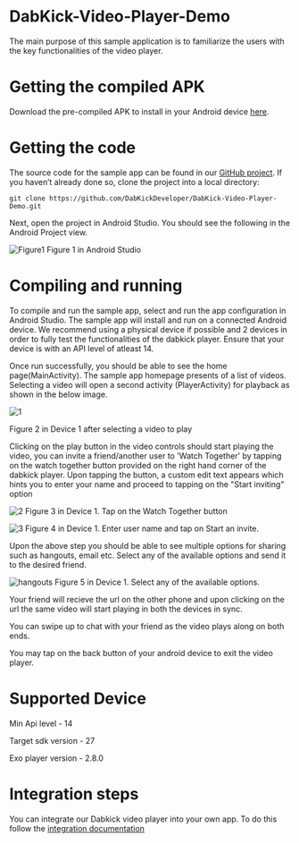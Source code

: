 # DabKick-Video-Player-Demo
The main purpose of this sample application is to familiarize the users with the key functionalities of the video player.

# Getting the compiled APK
Download the pre-compiled APK to install in your Android device [here](http://bit.ly/DKVPSampleApp).

# Getting the code

The source code for the sample app can be found in our [GitHub project](https://github.com/DabKickDeveloper/DabKick-Video-Player-Demo.git). If you haven’t already done so, clone the project into a local directory:

    git clone https://github.com/DabKickDeveloper/DabKick-Video-Player-Demo.git

Next, open the project in Android Studio. You should see the following in the Android Project view.
                                        
![Figure1](https://user-images.githubusercontent.com/13344744/44399170-245a2400-a564-11e8-82dd-1963403fa98c.png)
                                       Figure 1 in Android Studio
                                        
                                        

# Compiling and running 

To compile and run the sample app, select and run the app configuration in Android Studio. The sample app will install and run on a connected Android device. We recommend using a physical device if possible and 2 devices in order to fully test the functionalities of the dabkick player. Ensure that your device is with an API level of atleast 14.

Once run successfully, you should be able to see the home page(MainActivity). The sample app homepage presents of a list of videos. Selecting a video will open a second activity (PlayerActivity) for playback as shown in the below image. 

![1](https://user-images.githubusercontent.com/13344744/44455294-4bbff800-a61b-11e8-9c32-49f0fb0b797e.jpg)

Figure 2 in Device 1 after selecting a video to play
                                      
                                      
                                      
Clicking on the play button in the video controls should start playing the video, you can invite a friend/another user to 'Watch Together' by tapping on the watch together button provided on the right hand corner of the dabkick player. Upon tapping the button, a custom edit text appears which hints you to enter your name and proceed to tapping on the "Start inviting" option
 
![2](https://user-images.githubusercontent.com/13344744/44455364-7e69f080-a61b-11e8-8324-03bc529cf8a6.jpg)
  Figure 3 in Device 1. Tap on the Watch Together button
                                    
  
  
  
![3](https://user-images.githubusercontent.com/13344744/44455371-8033b400-a61b-11e8-900f-a02f52539088.jpg)
 Figure 4 in Device 1. Enter user name and tap on Start an invite.
                                    
                                    
 Upon the above step you should be able to see multiple options for sharing such as hangouts, email etc. Select any of the available options and send it to the desired friend. 
 
 
 ![hangouts](https://user-images.githubusercontent.com/13344744/44451096-53c66a80-a610-11e8-95d2-4d6f89aea5ef.jpg)
Figure 5 in Device 1. Select any of the available options.
 
 Your friend will recieve the url on the other phone and upon clicking on the url the same video will start playing in both the devices in sync.
 
 You  can swipe up to chat with your friend as the video plays along on both ends.
                                  
                                   
  You may tap on the back button of your android device to exit the video player.
  
 # Supported Device
 
 Min Api level - 14
 
 Target sdk version - 27
 
 Exo player version - 2.8.0
 
 # Integration steps
 
 You can integrate our Dabkick video player into your own app. To do this follow the [integration documentation](https://www.dabkick.com/dkplayer/)
